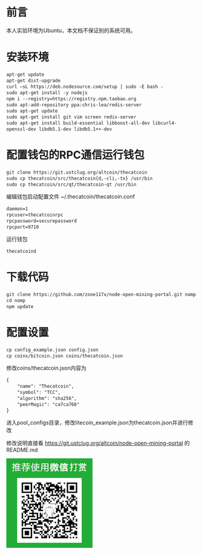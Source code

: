 # 前言
本人实验环境为Ubuntu，本文档不保证别的系统可用。

# 安装环境

    apt-get update
    apt-get dist-upgrade
    curl –sL https://deb.nodesource.com/setup | sudo -E bash -
    sudo apt-get install -y nodejs
    npm i --registry=https://registry.npm.taobao.org
    sudo apt-add-repository ppa:chris-lea/redis-server
    sudo apt-get update
    sudo apt-get install git vim screen redis-server
    sudo apt-get install build-essential libboost-all-dev libcurl4-openssl-dev libdb5.1-dev libdb5.1++-dev 
# 配置钱包的RPC通信运行钱包

    git clone https://git.ustclug.org/altcoin/thecatcoin
    sudo cp thecatcoin/src/thecatcoin{d,-cli,-tx} /usr/bin
    sudo cp thecatcoin/src/qt/thecatcoin-qt /usr/bin
编辑钱包启动配置文件 ~/.thecatcoin/thecatcoin.conf

    daemon=1
    rpcuser=thecatcoinrpc
    rpcpassword=securepassword
    rpcport=9710
运行钱包

    thecatcoind
# 下载代码

    git clone https://github.com/zone117x/node-open-mining-portal.git nomp
    cd nomp
    npm update
# 配置设置

    cp config_example.json config.json
    cp coins/bitcoin.json coins/thecatcoin.json
修改coins/thecatcoin.json内容为

    {
        "name": "Thecatcoin",
        "symbol": "TCC",
        "algorithm": "sha256",
        "peerMagic": "ca7ca766"
    }
进入pool_configs目录，修改litecoin_example.json为thecatcoin.json并进行修改

修改说明直接看 https://git.ustclug.org/altcoin/node-open-mining-portal 的README.md

![打赏我](donate.jpg)